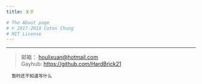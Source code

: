 ```yaml
---
title: 关于

# The About page
# © 2017-2019 Cotes Chung
# MIT License
---
```

---


> 邮箱： houlixuan@hotmail.com   
> Gayhub: <https://github.com/HardBrick21>  

```
  暂时还不知道写什么
```
